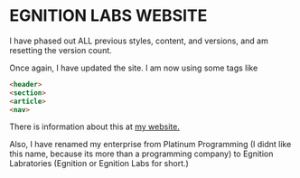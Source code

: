 # EGNITION LABS WEBSITE
I have phased out ALL previous styles, content, and versions, and am resetting the version count.

Once again, I have updated the site. I am now using some tags like
```html
<header>
<section>
<article>
<nav>
```

There is information about this at [my website.](https://rowan.cementhorizon.com)

Also, I have renamed my enterprise from Platinum Programming (I didnt like this name, because its more than a programming company) to Egnition Labratories (Egnition or Egnition Labs for short.)
